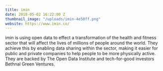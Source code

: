 ```yaml
---
title: imin
date: 2018-05-02 16:22:00 Z
thumbnail_image: "/uploads/imin-4e50ff.png"
website: https://www.imin.co/
---
```


imin is using open data to effect a transformation of the health and fitness sector that will affect the lives of millions of people around the world. They achieve this by enabling data sharing within the sector, making it easier for public and private companies to help people to be more physically active. They are backed by The Open Data Institute and tech-for-good investors Bethnal Green Ventures.